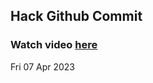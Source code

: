 
 ## Hack Github Commit 
 ### Watch video <a href="https://www.youtube.com">here</a> 
 Fri 07 Apr 2023 
